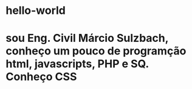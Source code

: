 # hello-world
# sou Eng. Civil Márcio Sulzbach, conheço um pouco de programção html, javascripts, PHP e SQ. Conheço CSS

